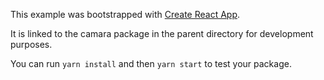 This example was bootstrapped with [Create React App](https://github.com/facebook/create-react-app).

It is linked to the camara package in the parent directory for development purposes.

You can run `yarn install` and then `yarn start` to test your package.
